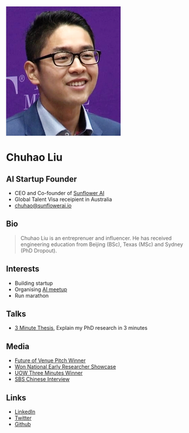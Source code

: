 ![Image of chuhao liu](images/chuhao.png)

# Chuhao Liu

## AI Startup Founder

- CEO and Co-founder of [Sunflower AI](https://www.sunflowerai.io)
- Global Talent Visa receipient in Australia
- chuhao@sunflowerai.io

## Bio

> Chuhao Liu is an entreprenuer and influencer. He has received engineering education from Beijing (BSc), Texas (MSc) and Sydney (PhD Dropout).

## Interests

- Building startup
- Organising [AI meetup](https://www.linkedin.com/company/chinese-ai-meetup?trk=organization_guest_main-feed-card-text)
- Run marathon

## Talks

- [3 Minute Thesis](https://www.youtube.com/watch?v=0kpJ52Fi94o), Explain my PhD research in 3 minutes


## Media

- [Future of Venue Pitch Winner](https://www.usualcompany.com/blog/it-s-a-wrap-future-of-venues-showcase)
- [Won National Early Researcher Showcase](https://www.uow.edu.au/media/2018/engineering-student-wins-national-early-researchers-showcase-competition.php)
- [UOW Three Minutes Winner](https://www.uow.edu.au/the-stand/2019/uow-three-minute-thesis-winner.php)
- [SBS Chinese Interview](https://www.sbs.com.au/language/chinese/zh-hans/podcast-episode/chinese-communities/cw9hm1gcl)


## Links

- [LinkedIn](https://www.linkedin.com/in/chuhaoliuinnovation/)
- [Twitter](https://twitter.com/Chuhao__Liu)
- [Github](https://github.com/Chuhao95/)
